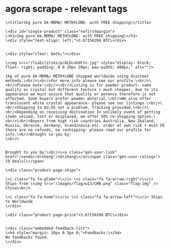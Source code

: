 # agora scrape - relevant tags


	\<title>1kg pure bk-MDMA/ METHYLONE- with FREE shipping\</title>

	\<div id="single-product" class="nofirstmargin">
    \<h1>1kg pure bk-MDMA/ METHYLONE- with FREE shipping\</h1>
    \<div style="text-align: left;">3.67156208 BTC\</div>


	\<div style="clear: both;"></div>
    
	\<img src="/liabilities/p/ALDcahdCtn.jpg" style="display: block; float: right; padding: 0 0 20px 20px; max-width: 400px;" alt=""/>
    
	1kg of pure bk-MDMA/ METHYLONE shipped worldwide using discreet methods.\<br/>\<br/>For more info please see our profile.\<br/>\<br/>Please note:\<br/>\<br/>Listing is for powder product- same quality as crystal but different texture + much cheaper, due to its appearance we must assure that quality or potency therefore is not affected. Some buyers prefer powder material.\<br/>We also offer translucent white crystal appearance- please see our listings.\<br/>\<br/>Shipping to EU,US not a problem. Tracking provided.\<br/>\<br/>Depending on receiving destination In unlikely event of getting items seized, lost or misplaced, we offer 50% re-shipping option.\<br/>\<br/>Buyers from high risk countries Australia, New Zealand, Russia, Ukraine, Germany, Scandinavia etc. order at own risk + must FE there are no refunds, no reshipping- please read our profile for info.\<br/>Brought to you by:
	\<br/>


	Brought to you by:\<br/>\<a class="gen-user-link" href="/vendor/drzheng"/>drzheng\</a>\<span class="gen-user-ratings"> [0 deals]\</span>

	\<div class="product-page-ships">

	\<i class="fa fa-globe">\</i> \<i class="fa fa-arrow-right">\</i> Ships from \<img src="/images/flag/w13/CHN.png" class="flag-img" /> China\<br/>

	\<i class="fa fa-home">\</i> \<i class="fa fa-arrow-left">\</i> Ships to Worldwide
	\</div>

	\<div class="product-page-price">3.67156208 BTC\</div>


	\<div class="embedded-feedback-list">
	\<h4 style="margin: 10px 0 5px 0;">Feedbacks:\</h4>
    No feedbacks found.
	\</div>